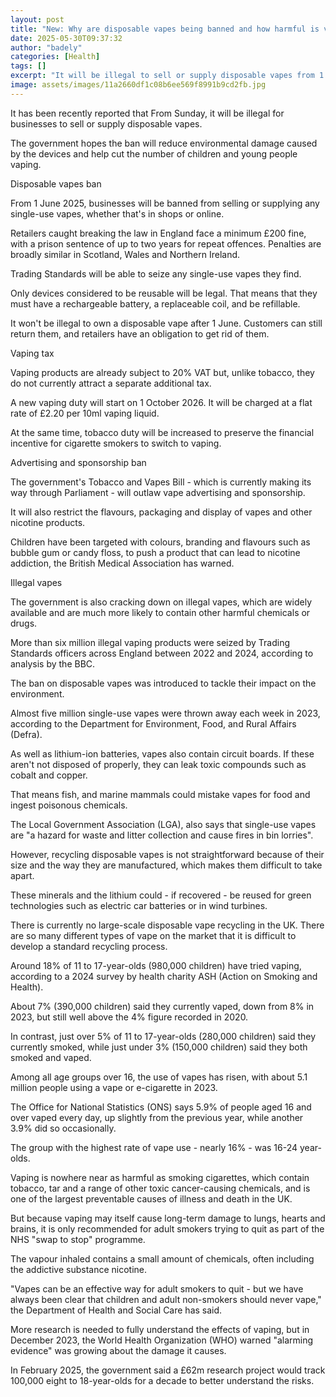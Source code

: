 ```yaml
---
layout: post
title: "New: Why are disposable vapes being banned and how harmful is vaping?"
date: 2025-05-30T09:37:32
author: "badely"
categories: [Health]
tags: []
excerpt: "It will be illegal to sell or supply disposable vapes from 1 June 2025."
image: assets/images/11a2660df1c08b6ee569f8991b9cd2fb.jpg
---
```


It has been recently reported that From Sunday, it will be illegal for businesses to sell or supply disposable vapes. 

The government hopes the ban will reduce environmental damage caused by the devices and help cut the number of children and young people vaping.

Disposable vapes ban

From 1 June 2025, businesses will be banned from selling or supplying any single-use vapes, whether that's in shops or online.

Retailers caught breaking the law in England face a minimum £200 fine, with a prison sentence of up to two years for repeat offences. Penalties are broadly similar in Scotland, Wales and Northern Ireland. 

Trading Standards will be able to seize any single-use vapes they find.

Only devices considered to be reusable will be legal. That means that they must have a rechargeable battery, a replaceable coil, and be refillable.

It won't be illegal to own a disposable vape after 1 June. Customers can still return them, and retailers have an obligation to get rid of them.

Vaping tax

Vaping products are already subject to 20% VAT but, unlike tobacco, they do not currently attract a separate additional tax.

A new vaping duty will start on 1 October 2026. It will be charged at a flat rate of £2.20 per 10ml vaping liquid.

At the same time, tobacco duty will be increased to preserve the financial incentive for cigarette smokers to switch to vaping.

Advertising and sponsorship ban

The government's Tobacco and Vapes Bill - which is currently making its way through Parliament - will outlaw vape advertising and sponsorship.

It will also restrict the flavours, packaging and display of vapes and other nicotine products. 

Children have been targeted with colours, branding and flavours such as bubble gum or candy floss, to push a product that can lead to nicotine addiction, the British Medical Association has warned.

Illegal vapes

The government is also cracking down on iIlegal vapes, which are widely available and are much more likely to contain other harmful chemicals or drugs.

More than six million illegal vaping products were seized by Trading Standards officers across England between 2022 and 2024, according to analysis by the BBC.

The ban on disposable vapes was introduced to tackle their impact on the environment.

Almost five million single-use vapes were thrown away each week in 2023, according to the Department for Environment, Food, and Rural Affairs (Defra).

As well as lithium-ion batteries, vapes also contain circuit boards. If these aren't not disposed of properly, they can leak toxic compounds such as cobalt and copper.

That means fish, and marine mammals could mistake vapes for food and ingest poisonous chemicals.

The Local Government Association (LGA), also says that single-use vapes are "a hazard for waste and litter collection and cause fires in bin lorries".

However, recycling disposable vapes is not straightforward because of their size and the way they are manufactured, which makes them difficult to take apart.

These minerals and the lithium could - if recovered - be reused for green technologies such as electric car batteries or in wind turbines.

There is currently no large-scale disposable vape recycling in the UK. There are so many different types of vape on the market that it is difficult to develop a standard recycling process.

Around 18% of 11 to 17-year-olds (980,000 children) have tried vaping, according to a 2024 survey by health charity ASH (Action on Smoking and Health).

About 7% (390,000 children) said they currently vaped, down from 8% in 2023, but still well above the 4% figure recorded in 2020.

In contrast, just over 5% of 11 to 17-year-olds (280,000 children) said they currently smoked, while just under 3% (150,000 children) said they both smoked and vaped.

Among all age groups over 16, the use of vapes has risen, with about 5.1 million people using a vape or e-cigarette in 2023. 

The Office for National Statistics (ONS) says 5.9% of people aged 16 and over vaped every day, up slightly from the previous year, while another 3.9% did so occasionally.

The group with the highest rate of vape use - nearly 16% - was 16-24 year-olds.

Vaping is nowhere near as harmful as smoking cigarettes, which contain tobacco, tar and a range of other toxic cancer-causing chemicals, and is one of the largest preventable causes of illness and death in the UK.

But because vaping may itself cause long-term damage to lungs, hearts and brains, it is only recommended for adult smokers trying to quit as part of the NHS "swap to stop" programme.

The vapour inhaled contains a small amount of chemicals, often including the addictive substance nicotine.

"Vapes can be an effective way for adult smokers to quit - but we have always been clear that children and adult non-smokers should never vape," the Department of Health and Social Care has said.

More research is needed to fully understand the effects of vaping, but in December 2023, the World Health Organization (WHO) warned "alarming evidence" was growing about the damage it causes.

In February 2025, the government said a £62m research project would track 100,000 eight to 18-year-olds for a decade to better understand the risks. 

